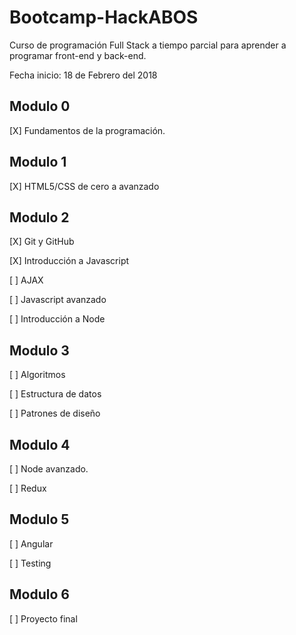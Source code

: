 # Bootcamp-HackABOS

Curso de programación Full Stack a tiempo parcial para aprender a programar front-end y back-end.

Fecha inicio: 18 de Febrero del 2018

## Modulo 0

[X] Fundamentos de la programación.

## Modulo 1

[X] HTML5/CSS de cero a avanzado

## Modulo 2

[X] Git y GitHub

[X] Introducción a Javascript

[ ] AJAX

[ ] Javascript avanzado

[ ] Introducción a Node

## Modulo 3

[ ] Algoritmos

[ ] Estructura de datos

[ ] Patrones de diseño

## Modulo 4

[ ] Node avanzado.

[ ] Redux

## Modulo 5

[ ] Angular

[ ] Testing

## Modulo 6

[ ] Proyecto final
